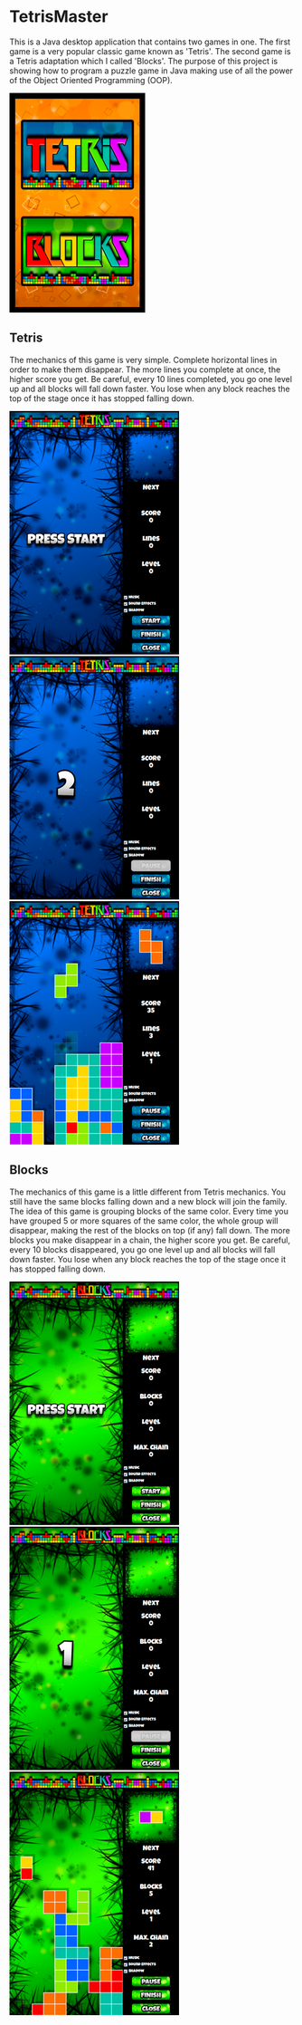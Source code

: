 # TetrisMaster
This is a Java desktop application that contains two games in one. The first game is a very popular classic game known as 'Tetris'. The second game is a Tetris adaptation which I called 'Blocks'. The purpose of this project is showing how to program a puzzle game in Java making use of all the power of the Object Oriented Programming (OOP).

![alt text](src/main/res/screenshots/main-menu.png)

## Tetris
The mechanics of this game is very simple. Complete horizontal lines in order to make them disappear. The more lines you complete at once, the higher score you get. Be careful, every 10 lines completed, you go one level up and all blocks will fall down faster. You lose when any block reaches the top of the stage once it has stopped falling down.

![alt text](src/main/res/screenshots/tetris-press-start.png)
![alt text](src/main/res/screenshots/tetris-count-down-two.png)
![alt text](src/main/res/screenshots/tetris-gameplay.png)

## Blocks
The mechanics of this game is a little different from Tetris mechanics. You still have the same blocks falling down and a new block will join the family. The idea of this game is grouping blocks of the same color. Every time you have grouped 5 or more squares of the same color, the whole group will disappear, making the rest of the blocks on top (if any) fall down. The more blocks you make disappear in a chain, the higher score you get. Be careful, every 10 blocks disappeared, you go one level up and all blocks will fall down faster. You lose when any block reaches the top of the stage once it has stopped falling down.

![alt text](src/main/res/screenshots/blocks-press-start.png)
![alt text](src/main/res/screenshots/blocks-count-down-one.png)
![alt text](src/main/res/screenshots/blocks-gameplay.png)